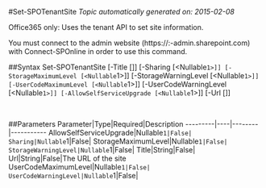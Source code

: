 #Set-SPOTenantSite
*Topic automatically generated on: 2015-02-08*

Office365 only: Uses the tenant API to set site information.

You must connect to the admin website (https://:<tenant>-admin.sharepoint.com) with Connect-SPOnline in order to use this command. 

##Syntax
    Set-SPOTenantSite [-Title [<String>]] [-Sharing [<Nullable`1>]] [-StorageMaximumLevel [<Nullable`1>]] [-StorageWarningLevel [<Nullable`1>]] [-UserCodeMaximumLevel [<Nullable`1>]] [-UserCodeWarningLevel [<Nullable`1>]] [-AllowSelfServiceUpgrade [<Nullable`1>]] [-Url [<String>]]

&nbsp;

##Parameters
Parameter|Type|Required|Description
---------|----|--------|-----------
AllowSelfServiceUpgrade|Nullable`1|False|
Sharing|Nullable`1|False|
StorageMaximumLevel|Nullable`1|False|
StorageWarningLevel|Nullable`1|False|
Title|String|False|
Url|String|False|The URL of the site
UserCodeMaximumLevel|Nullable`1|False|
UserCodeWarningLevel|Nullable`1|False|
